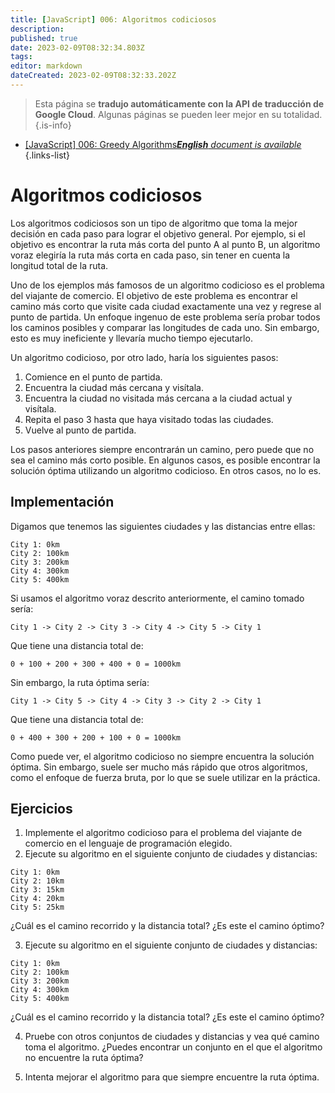 ```yaml
---
title: [JavaScript] 006: Algoritmos codiciosos
description: 
published: true
date: 2023-02-09T08:32:34.803Z
tags: 
editor: markdown
dateCreated: 2023-02-09T08:32:33.202Z
---
```


> Esta página se **tradujo automáticamente con la API de traducción de Google Cloud**.
Algunas páginas se pueden leer mejor en su totalidad.{.is-info}



- [[JavaScript] 006: Greedy Algorithms***English** document is available*](/en/Knowledge-base/Algorithm/javascript-006-greedy-algorithms)
{.links-list}


# Algoritmos codiciosos

Los algoritmos codiciosos son un tipo de algoritmo que toma la mejor decisión en cada paso para lograr el objetivo general. Por ejemplo, si el objetivo es encontrar la ruta más corta del punto A al punto B, un algoritmo voraz elegiría la ruta más corta en cada paso, sin tener en cuenta la longitud total de la ruta.

Uno de los ejemplos más famosos de un algoritmo codicioso es el problema del viajante de comercio. El objetivo de este problema es encontrar el camino más corto que visite cada ciudad exactamente una vez y regrese al punto de partida. Un enfoque ingenuo de este problema sería probar todos los caminos posibles y comparar las longitudes de cada uno. Sin embargo, esto es muy ineficiente y llevaría mucho tiempo ejecutarlo.

Un algoritmo codicioso, por otro lado, haría los siguientes pasos:

1. Comience en el punto de partida.
2. Encuentra la ciudad más cercana y visítala.
3. Encuentra la ciudad no visitada más cercana a la ciudad actual y visítala.
4. Repita el paso 3 hasta que haya visitado todas las ciudades.
5. Vuelve al punto de partida.

Los pasos anteriores siempre encontrarán un camino, pero puede que no sea el camino más corto posible. En algunos casos, es posible encontrar la solución óptima utilizando un algoritmo codicioso. En otros casos, no lo es.

## Implementación

Digamos que tenemos las siguientes ciudades y las distancias entre ellas:

```
City 1: 0km
City 2: 100km
City 3: 200km
City 4: 300km
City 5: 400km
```

Si usamos el algoritmo voraz descrito anteriormente, el camino tomado sería:

```
City 1 -> City 2 -> City 3 -> City 4 -> City 5 -> City 1
```

Que tiene una distancia total de:

```
0 + 100 + 200 + 300 + 400 + 0 = 1000km
```

Sin embargo, la ruta óptima sería:

```
City 1 -> City 5 -> City 4 -> City 3 -> City 2 -> City 1
```

Que tiene una distancia total de:

```
0 + 400 + 300 + 200 + 100 + 0 = 1000km
```

Como puede ver, el algoritmo codicioso no siempre encuentra la solución óptima. Sin embargo, suele ser mucho más rápido que otros algoritmos, como el enfoque de fuerza bruta, por lo que se suele utilizar en la práctica.

## Ejercicios

1. Implemente el algoritmo codicioso para el problema del viajante de comercio en el lenguaje de programación elegido.
2. Ejecute su algoritmo en el siguiente conjunto de ciudades y distancias:

```
City 1: 0km
City 2: 10km
City 3: 15km
City 4: 20km
City 5: 25km
```

¿Cuál es el camino recorrido y la distancia total? ¿Es este el camino óptimo?

3. Ejecute su algoritmo en el siguiente conjunto de ciudades y distancias:

```
City 1: 0km
City 2: 100km
City 3: 200km
City 4: 300km
City 5: 400km
```

¿Cuál es el camino recorrido y la distancia total? ¿Es este el camino óptimo?

4. Pruebe con otros conjuntos de ciudades y distancias y vea qué camino toma el algoritmo. ¿Puedes encontrar un conjunto en el que el algoritmo no encuentre la ruta óptima?

5. Intenta mejorar el algoritmo para que siempre encuentre la ruta óptima.
